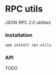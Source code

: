 # RPC utils

JSON-RPC 2.0 utilities

### Installation

```sh
npm install rpc-utils
```

### API

TODO
